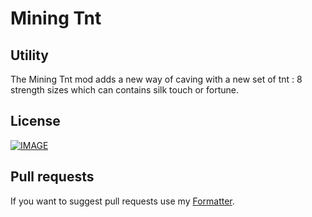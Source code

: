Mining Tnt
====================================

Utility
-
The Mining Tnt mod adds a new way of caving with a new set of tnt : 8 strength sizes which can contains silk touch or fortune.

License
-
[![IMAGE](https://i.creativecommons.org/l/by-nc-sa/4.0/88x31.png)](http://creativecommons.org/licenses/by-nc-sa/4.0/)

Pull requests
-
If you want to suggest pull requests use my [Formatter](https://raw.githubusercontent.com/SCAREXgaming/SCAREXgaming.github.io/master/Fortmatter.xml).